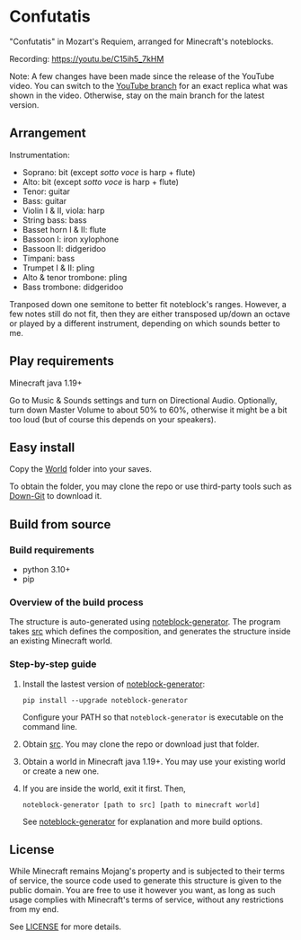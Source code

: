 # Confutatis
"Confutatis" in Mozart's Requiem, arranged for Minecraft's noteblocks.

Recording: https://youtu.be/C15ih5_7kHM

Note: A few changes have been made since the release of the YouTube video. You can switch to the [YouTube branch](https://github.com/FelixFourcolor/Confutatis/tree/YouTube) for an exact replica what was shown in the video. Otherwise, stay on the main branch for the latest version.

## Arrangement
Instrumentation:
* Soprano: bit (except *sotto voce* is harp + flute)
* Alto: bit (except *sotto voce* is harp + flute)
* Tenor: guitar
* Bass: guitar
* Violin I & II, viola: harp
* String bass: bass
* Basset horn I & II: flute
* Bassoon I: iron xylophone
* Bassoon II: didgeridoo
* Timpani: bass
* Trumpet I & II: pling
* Alto & tenor trombone: pling
* Bass trombone: didgeridoo

Tranposed down one semitone to better fit noteblock's ranges. However, a few notes still do not fit, then they are either transposed up/down an octave or played by a different instrument, depending on which sounds better to me.

## Play requirements
Minecraft java 1.19+

Go to Music & Sounds settings and turn on Directional Audio. Optionally, turn down Master Volume to about 50% to 60%, otherwise it might be a bit too loud (but of course this depends on your speakers).

## Easy install 
Copy the [World](https://github.com/FelixFourcolor/Confutatis/tree/main/World) folder into your saves.

To obtain the folder, you may clone the repo or use third-party tools such as [Down-Git](https://minhaskamal.github.io/DownGit) to download it.

## Build from source
### Build requirements
* python 3.10+
* pip

### Overview of the build process
The structure is auto-generated using [noteblock-generator](https://pypi.org/project/noteblock-generator/). The program takes [src](https://github.com/FelixFourcolor/Confutatis/tree/main/src) which defines the composition, and generates the structure inside an existing Minecraft world.

### Step-by-step guide

1. Install the lastest version of [noteblock-generator](https://pypi.org/project/noteblock-generator/):
    ```
    pip install --upgrade noteblock-generator
    ```
    Configure your PATH so that `noteblock-generator` is executable on the command line.

2. Obtain [src](https://github.com/FelixFourcolor/Confutatis/tree/main/src). You may clone the repo or download just that folder.

3. Obtain a world in Minecraft java 1.19+. You may use your existing world or create a new one. 

4. If you are inside the world, exit it first. Then,
    ```
    noteblock-generator [path to src] [path to minecraft world]
    ```

    See [noteblock-generator](https://pypi.org/project/noteblock-generator/) for explanation and more build options.

## License
While Minecraft remains Mojang's property and is subjected to their terms of service, the source code used to generate this structure is given to the public domain. You are free to use it however you want, as long as such usage complies with Minecraft's terms of service, without any restrictions from my end.

See [LICENSE](https://github.com/FelixFourcolor/Confutatis/blob/main/LICENSE) for more details.